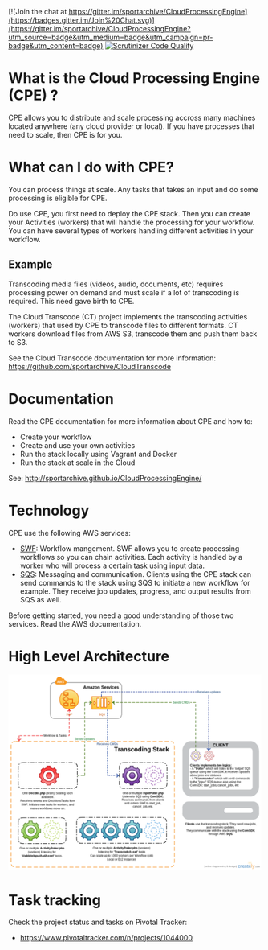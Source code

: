[![Join the chat at https://gitter.im/sportarchive/CloudProcessingEngine](https://badges.gitter.im/Join%20Chat.svg)](https://gitter.im/sportarchive/CloudProcessingEngine?utm_source=badge&utm_medium=badge&utm_campaign=pr-badge&utm_content=badge)
[![Scrutinizer Code Quality](https://scrutinizer-ci.com/g/sportarchive/CloudProcessingEngine/badges/quality-score.png?b=master)](https://scrutinizer-ci.com/g/sportarchive/CloudProcessingEngine/?branch=master)

# What is the Cloud Processing Engine (CPE) ?

CPE allows you to distribute and scale processing accross many machines located anywhere (any cloud provider or local). If you have processes that need to scale, then CPE is for you. 

# What can I do with CPE?

You can process things at scale. Any tasks that takes an input and do some processing is eligible for CPE.

Do use CPE, you first need to deploy the CPE stack. Then you can create your Activities (workers) that will handle the processing for your workflow. You can have several types of workers handling different activities in your workflow.

## Example

Transcoding media files (videos, audio, documents, etc) requires processing power on demand and must scale if a lot of transcoding is required. This need gave birth to CPE.

The Cloud Transcode (CT) project implements the transcoding activities (workers) that used by CPE to transcode files to different formats. CT workers download files from AWS S3, transcode them and push them back to S3.

See the Cloud Transcode documentation for more information: https://github.com/sportarchive/CloudTranscode

# Documentation

Read the CPE documentation for more information about CPE and how to:
- Create your workflow
- Create and use your own activities
- Run the stack locally using Vagrant and Docker
- Run the stack at scale in the Cloud

See: http://sportarchive.github.io/CloudProcessingEngine/

# Technology

CPE use the following AWS services:
- [SWF](http://aws.amazon.com/swf/): Workflow mangement. SWF allows you to create processing workflows so you can chain activities. Each activity is handled by a worker who will process a certain task using input data.
- [SQS](http://aws.amazon.com/sqs/): Messaging and communication. Clients using the CPE stack can send commands to the stack using SQS to initiate a new workflow for example. They receive job updates, progress, and output results from SQS as well.

Before getting started, you need a good understanding of those two services. Read the AWS documentation.

# High Level Architecture
![Alt text](/../images/high_level_arch.png?raw=true "High Level Architecture")

# Task tracking
Check the project status and tasks on Pivotal Tracker:
- https://www.pivotaltracker.com/n/projects/1044000


